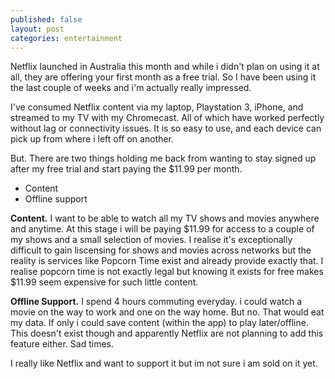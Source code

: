 ```yaml
---
published: false
layout: post
categories: entertainment
---
```


Netflix launched in Australia this month and while i didn't plan on using it at all, they are offering your first month as a free trial. So I have been using it the last couple of weeks and i'm actually really impressed.

I've consumed Netflix content via my laptop, Playstation 3, iPhone, and streamed to my TV with my Chromecast. All of which have worked perfectly without lag or connectivity issues. It is so easy to use, and each device can pick up from where i left off on another.

But. There are two things holding me back from wanting to stay signed up after my free trial and start paying the $11.99 per month. 

- Content
- Offline support

**Content.** I want to be able to watch all my TV shows and movies anywhere and anytime. At this stage i will be paying $11.99 for access to a couple of my shows and a small selection of movies. I realise it's exceptionally difficult to gain liscensing for shows and movies across networks but the reality is services like Popcorn Time exist and already provide exactly that. I realise popcorn time is not exactly legal but knowing it exists for free makes $11.99 seem expensive for such little content.

**Offline Support.** I spend 4 hours commuting everyday. i could watch a movie on the way to work and one on the way home. But no. That would eat my data. If only i could save content (within the app) to play later/offline. This doesn't exist though and apparently Netflix are not planning to add this feature either. Sad times.

I really like Netflix and want to support it but im not sure i am sold on it yet.